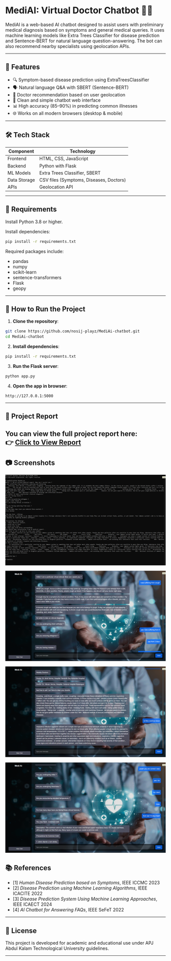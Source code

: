 
# MediAI: Virtual Doctor Chatbot 🤖💊

MediAI is a web-based AI chatbot designed to assist users with preliminary medical diagnosis based on symptoms and general medical queries. It uses machine learning models like Extra Trees Classifier for disease prediction and Sentence-BERT for natural language question-answering. The bot can also recommend nearby specialists using geolocation APIs.

---

## 🧠 Features

- 🔍 Symptom-based disease prediction using ExtraTreesClassifier
- 🗣️ Natural language Q&A with SBERT (Sentence-BERT)
- 📍 Doctor recommendation based on user geolocation
- 💬 Clean and simple chatbot web interface
- 📊 High accuracy (85–90%) in predicting common illnesses
- 🌐 Works on all modern browsers (desktop & mobile)

---

## 🛠️ Tech Stack

| Component     | Technology                         |
|---------------|-------------------------------------|
| Frontend      | HTML, CSS, JavaScript              |
| Backend       | Python with Flask                  |
| ML Models     | Extra Trees Classifier, SBERT      |
| Data Storage  | CSV files (Symptoms, Diseases, Doctors) |
| APIs          | Geolocation API                    |

---

## 🧪 Requirements

Install Python 3.8 or higher.

Install dependencies:

```bash
pip install -r requirements.txt
```

Required packages include:

- pandas
- numpy
- scikit-learn
- sentence-transformers
- Flask
- geopy

---

## 🚀 How to Run the Project

1. **Clone the repository**:

```bash
git clone https://github.com/nosij-playz/MediAi-chatbot.git
cd MediAi-chatbot
```

2. **Install dependencies**:

```bash
pip install -r requirements.txt
```

3. **Run the Flask server**:

```bash
python app.py
```

4. **Open the app in browser**:

```
http://127.0.0.1:5000
```

---
## 📄 Project Report

You can view the full project report here:  
👉 [**Click to View Report**](report/MediAi%20report.pdf)
---

## 📷 Screenshots

![Terminal Based](report/pics/1.png)

![Symptom Input](report/pics/2.png)

![Diagnosis Result](report/pics/3.png)

![Q&A Chat](report/pics/4.png)

## 📚 References

- [1] *Human Disease Prediction based on Symptoms*, IEEE ICCMC 2023  
- [2] *Disease Prediction using Machine Learning Algorithms*, IEEE ICACITE 2022  
- [3] *Disease Prediction System Using Machine Learning Approaches*, IEEE ICAECT 2024  
- [4] *AI Chatbot for Answering FAQs*, IEEE SeFeT 2022



---

## 📌 License

This project is developed for academic and educational use under APJ Abdul Kalam Technological University guidelines.

---
